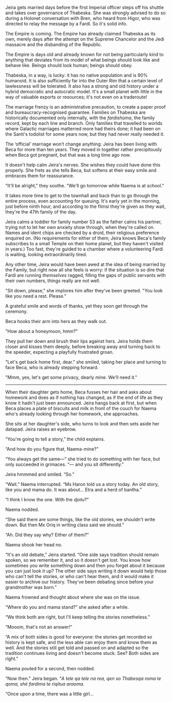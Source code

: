 Jeira gets married days before the first Imperial officer steps off his shuttle
and takes over governance of Thabeska. She was strongly advised to do so during
a Holonet conversation with Bren, who heard from Higor, who was directed to
relay the message by a Fardi. So it's solid info.

The Empire is coming. The Empire has already claimed Thabeska as its own, merely
days after the attempt on the Supreme Chancelor and the Jedi massacre and the
disbanding of the Republic.

The Empire is days old and already known for not being particularly kind to
anything that deviates from its model of what beings should look like and behave
like. Beings should look human; beings should obey.

Thabeska, in a way, is lucky: it has no native population and is 90% humanoid.
It is also sufficiently far into the Outer Rim that a certain level of
lawlessness will be tolerated. It also has a strong and old history under a
hybrid democratic and autocratic model. It's a small planet with little in the
way of valuable exports or resources; it's not even on a traderoute!

The marriage frenzy is an administrative precaution, to create a paper proof
and bureaucracy-recognised guarantee. Families on Thabeska are historically
documented only internally, with the _fardishùma_, the family record, kept by
each line and branch. Only families that travelled to worlds where Galactic
marriages matterred more had theirs done; it had been on the Santi's todolist
for some years now, but they had never really needed it.

The ‘official’ marriage won’t change anything: Jeira has been living with Beca
for more than ten years. They moved in together rather precipitously when Beca
got pregnant, but that was a long time ago now.

It doesn't help calm Jeira's nerves. She wishes they could have done this
properly. She frets as she tells Beca, but softens at their easy smile and
embraces them for reassurance.

"It'll be alright," they soothe. "We'll go tomorrow while Naema is at school."

It takes more time to get to the townhall and back than to go through the entire
process, even accounting for queuing. It's early yet in the morning, just before
ninth hour, and according to the flimsi they're given as they wait, they're the
47th family of the day.

Jeira calms a toddler for family number 53 as the father calms his partner,
trying not to let her own anxiety show through, when they're called on. Names
and ident chips are checked by a droid, their religious preference enquired on.
(No requirements for either of them; Jeira knows Beca's family subscribes to a
small Temple on their home planet, but they haven't visited in years.) Too fast,
they're guided to a chamber where a volunteering Fardi is waiting, looking
extraordinarily tired.

Any other time, Jeira would have been awed at the idea of being married by the
Family, but right now all she feels is worry: if the situation is so dire that
Fardi are running _themselves_ ragged, filling the gaps of public servants with
their own numbers, things really are not well.

"Sit down, please," she implores him after they've been greeted. "You look like
you need a rest. Please."

A grateful smile and words of thanks, yet they soon get through the ceremony.

Beca hooks their arm into hers as they walk out.

"How about a honeymoon, hmm?"

They pull her down and brush their lips against hers. Jeira holds them closer
and kisses them deeply, before breaking away and turning back to the speeder,
expecting a playfully frustrated groan.

"Let's get back home first, dear." she smiled, taking her place and turning
to face Beca, who is already stepping forward.

"Mmm, yes, let's get some privacy, dearly mine. We'll need it."

--------

When their daughter gets home, Beca fusses her hair and asks about homework and
does as if nothing has changed, as if the end of life as they know it hadn't
just been announced. Jeira hangs back at first, but when Beca places a plate of
biscuits and milk in front of the couch for Naema who's already looking through
her homework, she approaches.

She sits at her daughter's side, who turns to look and then sets aside her
datapad. Jeira raises an eyebrow.

“You're going to tell a story,” the child explains.

“And how do you figure that, Naema-mine?”

“You always get the same—” she tried to do something with her face, but only
succeeded in grimaces. “— and you sit differently.”

Jeira hmmmed and smiled. “So.”

“Wait.” Naema interrupted. “Ms Haron told us a story today. An old story, like
you and mama do. It was about… Etra and a herd of bantha.”

“I think I know the one. With the *djotu*?”

Naema nodded.

“She said there are some things, like the old stories, we shouldn't write down.
But then Mx Oriq in writing class said we should.”

“Ah. Did they say why? Either of them?”

Naema shook her head no.

“It's an old debate,” Jeira started. “One side says tradition should remain
spoken, so we remember it, and so it doesn't get lost. You know how sometimes
you write something down and then you forget about it because you can just look
it up? The other side says writing it down would help those who can't tell the
stories, or who can't hear them, and it would make it easier to archive our
history. They've been debating since before your grandmother was born.”

Naema frowned and thought about where she was on the issue.

“Where do you and mama stand?” she asked after a while.

“We think both are right, but I'll keep telling the stories nonetheless.”

“Mooom, that's not an answer!”

“A mix of both sides is good for everyone: the stories get recorded so history
is kept safe, and the less able can enjoy them and know them as well. And the
stories still get told and passed on and adapted so the tradition continues
living and doesn't become stuck. See? Both sides are right.”

Naema pouted for a second, then nodded.

“Now then.” Jeira began. “*A tele qa tele na rea, qen so Thabesqa roma te qoma,
shè fardima te riqitua araoma.*

“Once upon a time, there was a little girl…

